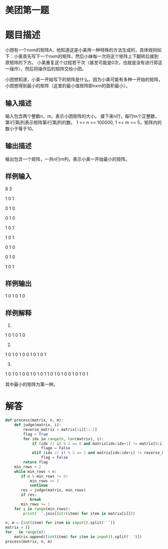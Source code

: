 # 美团第一题

# 题目描述

小团有一个nxm的矩阵A，他知道这是小美用一种特殊的方法生成的，具体规则如下：小美首先写下一个nxm的矩阵，然后小妹每一次将这个矩阵上下翻转后接到原矩阵的下方。
小美重复这个过程若干次（甚至可能是0次，也就是没有进行郭这一操作），然后将操作后的矩阵交给小团。

小团想知道，小美一开始写下的矩阵是什么。因为小美可能有多种一开始的矩阵，小团想得到最小的矩阵（这里的最小值矩阵即nxm的面积最小）。

## 输入描述

输入包含两个整数n，m，表示小团矩阵的大小。
接下来n行，每行m个正整数，第i行第j列表示矩阵第i行第j列的数。
1 <= n <= 100000, 1 <= m <= 5，矩阵内的数小于等于10。

## 输出描述

输出包含一个矩阵，一共n行m列，表示小美一开始最小的矩阵。

## 样例输入

8 3

1 0 1

0 1 0

0 1 0

1 0 1

1 0 1

0 1 0

0 1 0

1 0 1

## 样例输出

1 0 1
0 1 0

## 样例解释

1.
1 0 1
0 1 0

2.
1 0 1
0 1 0
0 1 0
1 0 1

3.
1 0 1
0 1 0
0 1 0
1 0 1
1 0 1
0 1 0
0 1 0
1 0 1

其中最小的矩阵为第一种。

# 解答

```python
def process(matrix, n, m):
    def judge(matrix, i):
        reverse_matrix = matrix[:i][::-1]
        flag = True
        for idx in range(0, len(matrix), i):
            if (idx // i) % 2 == 0 and matrix[idx:idx+1] != matrix[0:i]:
                flage = False
            elif (idx // i) % 2 == 1 and matrix[idx:idx+i] != reverse_matrix:
                flag = False
        return flag
    min_rows = 2
    while min_rows < n:
       if n % min_rows != 0:
           min_rows += 1
           continue
       res = judge(matrix, min_rows)
       if res:
           break
       min_rows += 1
    for i in range(min_rows):
        print(' '.join([str(item) for item in matrix[i]]))
 
n, m = [int(item) for item in input().split(' ')]
matrix = []
for _ in range(n):
    matrix.append([int(item) for item in input().split(' ')])
process(matrix, n, m)
```
